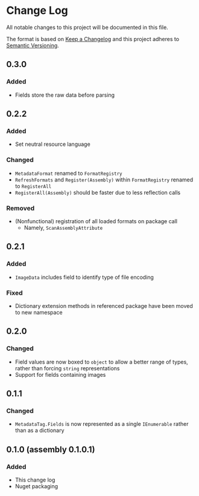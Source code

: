 ﻿# Change Log
All notable changes to this project will be documented in this file.

The format is based on [Keep a Changelog](http://keepachangelog.com/)
and this project adheres to [Semantic Versioning](http://semver.org/).

## 0.3.0
### Added
- Fields store the raw data before parsing

## 0.2.2
### Added
- Set neutral resource language
### Changed
- `MetadataFormat` renamed to `FormatRegistry`
- `RefreshFormats` and `Register(Assembly)` within `FormatRegistry`
  renamed to `RegisterAll`
- `RegisterAll(Assembly)` should be faster due to less reflection calls
### Removed
- (Nonfunctional) registration of all loaded formats on package call
  - Namely, `ScanAssemblyAttribute`

## 0.2.1
### Added
- `ImageData` includes field to identify type of file encoding
### Fixed
- Dictionary extension methods in referenced package have been moved to
  new namespace

## 0.2.0
### Changed
- Field values are now boxed to `object` to allow a better range of
  types, rather than forcing `string` representations
- Support for fields containing images

## 0.1.1
### Changed
- `MetadataTag.Fields` is now represented as a single `IEnumerable`
  rather than as a dictionary

## 0.1.0 (assembly 0.1.0.1)
### Added
- This change log
- Nuget packaging